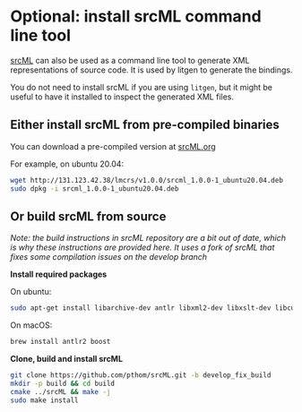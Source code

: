 # Optional: install srcML command line tool

[srcML](https://www.srcml.org/) can also be used as a command line tool to generate XML representations of source code. It is used by litgen to generate the bindings.

You do not need to install srcML if you are using `litgen`, but it might be useful to have it installed to inspect the generated XML files.

## Either install srcML from pre-compiled binaries
You can download a pre-compiled version at [srcML.org](https://www.srcml.org/#download)

For example, on ubuntu 20.04:

```bash
wget http://131.123.42.38/lmcrs/v1.0.0/srcml_1.0.0-1_ubuntu20.04.deb
sudo dpkg -i srcml_1.0.0-1_ubuntu20.04.deb
```

## Or build srcML from source

_Note: the build instructions in srcML repository are a bit out of date, which is why these instructions are provided here. It uses a fork of srcML that fixes some compilation issues on the develop branch_

__Install required packages__

On ubuntu:
```bash
sudo apt-get install libarchive-dev antlr libxml2-dev libxslt-dev libcurl4-openssl-dev
````

On macOS:
```bash
brew install antlr2 boost
```

__Clone, build and install srcML__
```bash
git clone https://github.com/pthom/srcML.git -b develop_fix_build
mkdir -p build && cd build
cmake ../srcML && make -j
sudo make install
```
